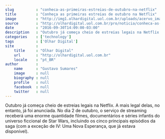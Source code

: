 ```yaml
---
slug          : "conheca-as-primeiras-estreias-de-outubro-na-netflix"
title         : "Conheça as primeiras estreias de outubro na Netflix"
image         : "http://img1.olhardigital.uol.com.br/uploads/acervo_imagens/2016/09/20160930153136_660_420.jpg"
source        : "http://olhardigital.uol.com.br/pro/noticia/conheca-as-primeiras-estreias-de-outubro-na-netflix/62670"
date          : "2016-09-30T14:09:00-03:00"
description   : "Outubro já começa cheio de estreias legais na Netflix. A mais legal delas, no entanto, já foi anunciada. No dia 2 de outubro, o serviço de streaming receberá uma enorme quantidade filmes, documentários e séries infantis do universo ficcional de Star Wars, incluindo os cinco principais episódios da saga (com a exceção de IV: Uma Nova Esperança, que já estava disponível)."
categories    : ['technology']
tags          : ['Olhar Digital']
site          :
    title     : "Olhar Digital"
    url       : "http://olhardigital.uol.com.br"
    locale    : "pt_BR"
author        :
    name      : "Gustavo Sumares"
    image     : null
    biography : null
    profile   : null
    facebook  : null
    twitter   : null
---
```


Outubro já começa cheio de estreias legais na Netflix. A mais legal delas, no entanto, já foi anunciada. No dia 2 de outubro, o serviço de streaming receberá uma enorme quantidade filmes, documentários e séries infantis do universo ficcional de Star Wars, incluindo os cinco principais episódios da saga (com a exceção de IV: Uma Nova Esperança, que já estava disponível).
